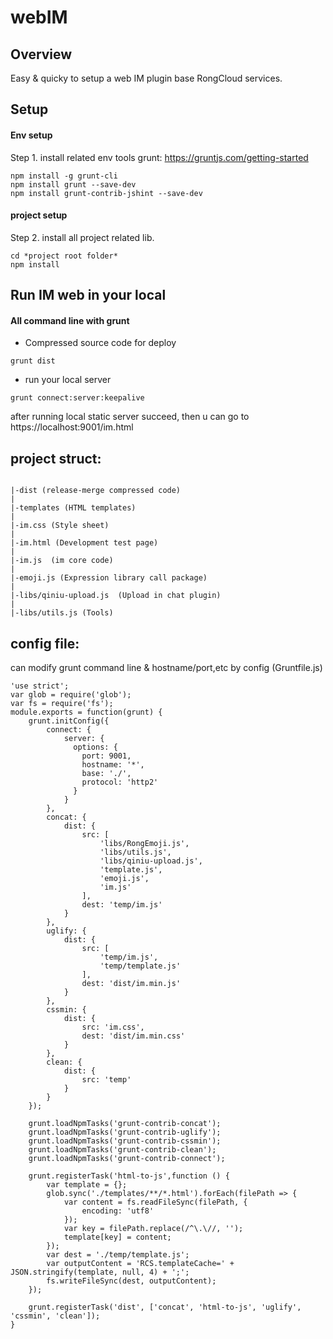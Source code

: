 # webIM

## Overview

Easy & quicky to setup a web IM plugin base RongCloud services.



## Setup
#### Env setup
Step 1. install related env tools grunt: https://gruntjs.com/getting-started
```
npm install -g grunt-cli
npm install grunt --save-dev
npm install grunt-contrib-jshint --save-dev

```

#### project setup
Step 2. install all project related lib.
```
cd *project root folder*
npm install
```

## Run IM web in your local
#### All command line with grunt
* Compressed source code for deploy
```
grunt dist

```

* run your local server
```
grunt connect:server:keepalive
```
after running local static server succeed, then u can go to https://localhost:9001/im.html



## project struct:
```

|-dist (release-merge compressed code)
|
|-templates (HTML templates)
|
|-im.css (Style sheet)
|
|-im.html (Development test page)
|
|-im.js  (im core code)
|
|-emoji.js (Expression library call package)
|
|-libs/qiniu-upload.js  (Upload in chat plugin)
|
|-libs/utils.js (Tools)
```


## config file:
can modify grunt command line & hostname/port,etc by config (Gruntfile.js)
```
'use strict';
var glob = require('glob');
var fs = require('fs');
module.exports = function(grunt) {
    grunt.initConfig({
        connect: {
            server: {
              options: {
                port: 9001,
                hostname: '*',
                base: './',
                protocol: 'http2'
              }
            }
        },
        concat: {
            dist: {
                src: [
                    'libs/RongEmoji.js',
                    'libs/utils.js',
                    'libs/qiniu-upload.js',
                    'template.js',
                    'emoji.js',
                    'im.js'
                ],
                dest: 'temp/im.js'
            }
        },
        uglify: {
            dist: {
                src: [
                    'temp/im.js',
                    'temp/template.js'
                ],
                dest: 'dist/im.min.js'
            }
        },
        cssmin: {
            dist: {
                src: 'im.css',
                dest: 'dist/im.min.css'
            }
        },
        clean: {
            dist: {
                src: 'temp'
            }
        }
    });

    grunt.loadNpmTasks('grunt-contrib-concat');
    grunt.loadNpmTasks('grunt-contrib-uglify');
    grunt.loadNpmTasks('grunt-contrib-cssmin');
    grunt.loadNpmTasks('grunt-contrib-clean');
    grunt.loadNpmTasks('grunt-contrib-connect');

    grunt.registerTask('html-to-js',function () {
        var template = {};
        glob.sync('./templates/**/*.html').forEach(filePath => {
            var content = fs.readFileSync(filePath, {
                encoding: 'utf8'
            });
            var key = filePath.replace(/^\.\//, '');
            template[key] = content;
        });
        var dest = './temp/template.js';
        var outputContent = 'RCS.templateCache=' + JSON.stringify(template, null, 4) + ';';
        fs.writeFileSync(dest, outputContent);
    });

    grunt.registerTask('dist', ['concat', 'html-to-js', 'uglify', 'cssmin', 'clean']);
}

```

